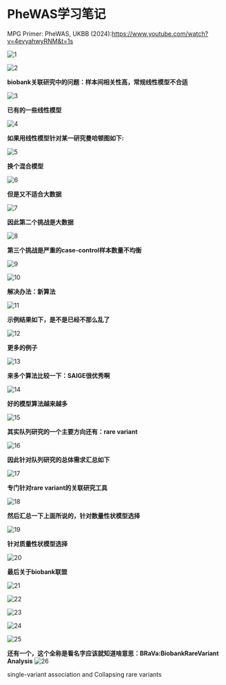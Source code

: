 # PheWAS学习笔记

MPG Primer: PheWAS, UKBB (2024):https://www.youtube.com/watch?v=4evyahwyRNM&t=1s

![1](./PheWAS-UKBB/1.png)

![2](./PheWAS-UKBB/2.webp)

**biobank关联研究中的问题：样本间相关性高，常规线性模型不合适**

![3](./PheWAS-UKBB/3.webp)

**已有的一些线性模型**

![4](./PheWAS-UKBB/4.webp)

**如果用线性模型针对某一研究曼哈顿图如下:**

![5](./PheWAS-UKBB/5.png)

**换个混合模型**

![6](./PheWAS-UKBB/6.webp)

**但是又不适合大数据**

![7](./PheWAS-UKBB/7.webp)

**因此第二个挑战是大数据**

![8](./PheWAS-UKBB/8.png)

**第三个挑战是严重的case-control样本数量不均衡**

![9](./PheWAS-UKBB/9.webp)

![10](./PheWAS-UKBB/10.webp)

**解决办法：新算法**

![11](./PheWAS-UKBB/11.webp)

**示例结果如下，是不是已经不那么乱了**

![12](./PheWAS-UKBB/12.png)

**更多的例子**

![13](./PheWAS-UKBB/13.webp)

**来多个算法比较一下：SAIGE很优秀啊**

![14](./PheWAS-UKBB/14.png)

**好的模型算法越来越多**

![15](./PheWAS-UKBB/15.webp)

**其实队列研究的一个主要方向还有：rare variant**

![16](./PheWAS-UKBB/16.png)

**因此针对队列研究的总体需求汇总如下**

![17](./PheWAS-UKBB/17.webp)

**专门针对rare variant的关联研究工具**

![18](./PheWAS-UKBB/18.webp)

**然后汇总一下上面所说的，针对数量性状模型选择**

![19](./PheWAS-UKBB/19.webp)

**针对质量性状模型选择**

![20](./PheWAS-UKBB/20.webp)

**最后关于biobank联盟**

![21](./PheWAS-UKBB/21.webp)

![22](./PheWAS-UKBB/22.webp)

![23](./PheWAS-UKBB/23.png)

![24](./PheWAS-UKBB/24.webp)

![25](./PheWAS-UKBB/25.webp)

**还有一个，这个全称是看名字应该就知道啥意思：BRaVa:BiobankRareVariant Analysis**
![26](./PheWAS-UKBB/26.png)




single-variant association and Collapsing rare variants